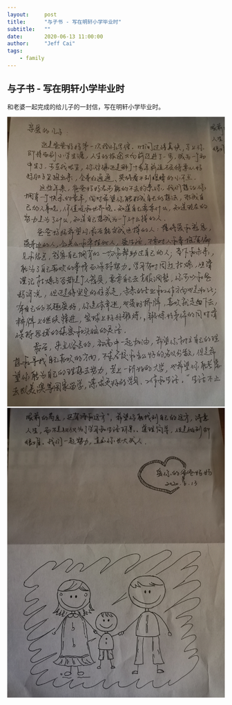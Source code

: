 ```yaml
---
layout:     post
title:      "与子书 - 写在明轩小学毕业时"
subtitle:   ""
date:       2020-06-13 11:00:00
author:     "Jeff Cai"
tags:
    - family
---
```


## 与子书 - 写在明轩小学毕业时

和老婆一起完成的给儿子的一封信，写在明轩小学毕业时。

![letter-to-son1](/img/letter2son_1.jpeg)
![letter-to-son1](/img/letter2son_2.jpeg)
